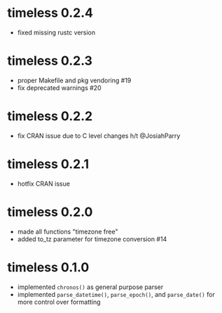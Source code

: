 # timeless 0.2.4

* fixed missing rustc version

# timeless 0.2.3

* proper Makefile and pkg vendoring #19
* fix deprecated warnings #20

# timeless 0.2.2

* fix CRAN issue due to C level changes h/t @JosiahParry

# timeless 0.2.1

* hotfix CRAN issue

# timeless 0.2.0

* made all functions "timezone free"
* added to_tz parameter for timezone conversion #14

# timeless 0.1.0

* implemented `chronos()` as general purpose parser
* implemented `parse_datetime()`, `parse_epoch()`, and `parse_date()` for more control over formatting
